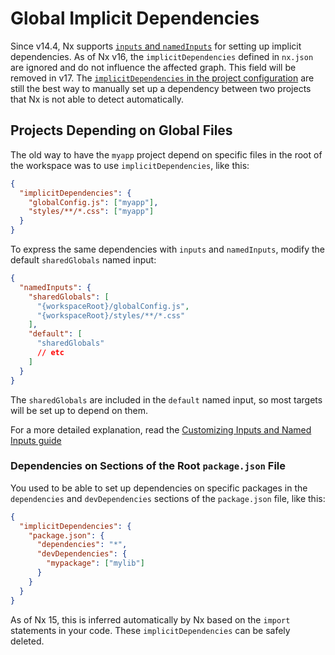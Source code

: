 # Global Implicit Dependencies

Since v14.4, Nx supports [`inputs` and `namedInputs`](/recipes/running-tasks/configure-inputs) for setting up implicit dependencies. As of Nx v16, the `implicitDependencies` defined in `nx.json` are ignored and do not influence the affected graph. This field will be removed in v17. The [`implicitDependencies` in the project configuration](/reference/project-configuration#implicitdependencies) are still the best way to manually set up a dependency between two projects that Nx is not able to detect automatically.

## Projects Depending on Global Files

The old way to have the `myapp` project depend on specific files in the root of the workspace was to use `implicitDependencies`, like this:

```json
{
  "implicitDependencies": {
    "globalConfig.js": ["myapp"],
    "styles/**/*.css": ["myapp"]
  }
}
```

To express the same dependencies with `inputs` and `namedInputs`, modify the default `sharedGlobals` named input:

```json {% fileName="nx.json" %}
{
  "namedInputs": {
    "sharedGlobals": [
      "{workspaceRoot}/globalConfig.js",
      "{workspaceRoot}/styles/**/*.css"
    ],
    "default": [
      "sharedGlobals"
      // etc
    ]
  }
}
```

The `sharedGlobals` are included in the `default` named input, so most targets will be set up to depend on them.

For a more detailed explanation, read the [Customizing Inputs and Named Inputs guide](/recipes/running-tasks/configure-inputs)

### Dependencies on Sections of the Root `package.json` File

You used to be able to set up dependencies on specific packages in the `dependencies` and `devDependencies` sections of the `package.json` file, like this:

```json
{
  "implicitDependencies": {
    "package.json": {
      "dependencies": "*",
      "devDependencies": {
        "mypackage": ["mylib"]
      }
    }
  }
}
```

As of Nx 15, this is inferred automatically by Nx based on the `import` statements in your code. These `implicitDependencies` can be safely deleted.
